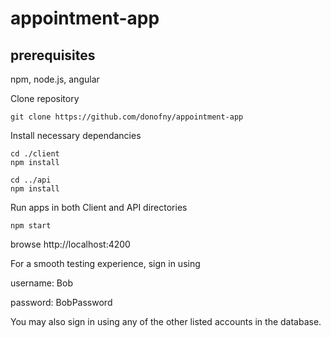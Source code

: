 # appointment-app
## prerequisites
npm, node.js, angular

Clone repository
```
git clone https://github.com/donofny/appointment-app
```

Install necessary dependancies
```
cd ./client
npm install

cd ../api
npm install
```

Run apps in both Client and API directories
```
npm start
```

browse http://localhost:4200

For a smooth testing experience, sign in using

username: Bob

password: BobPassword

You may also sign in using any of the other listed accounts in the database.
